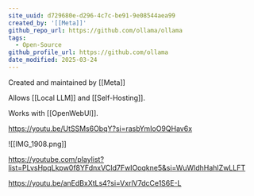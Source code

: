 ```yaml
---
site_uuid: d729680e-d296-4c7c-be91-9e08544aea99
created_by: '[[Meta]]'
github_repo_url: https://github.com/ollama/ollama
tags:
  - Open-Source
github_profile_url: https://github.com/ollama
date_modified: 2025-03-24
---
```






Created and maintained by [[Meta]]

Allows [[Local LLM]] and [[Self-Hosting]].

Works with [[OpenWebUI]].

https://youtu.be/UtSSMs6ObqY?si=rasbYmIoO9QHav6x

![[IMG_1908.png]]

https://youtube.com/playlist?list=PLvsHpqLkpw0f8YFdnxVCId7FwIOoqkne5&si=WuWldhHahIZwLLFT

https://youtu.be/anEdBxXtLs4?si=VxrlV7dcCe1S6E-L
